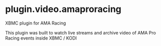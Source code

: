 plugin.video.amaproracing
======================

XBMC plugin for AMA Racing

This plugin was built to watch live streams and archive video of AMA Pro Racing events inside XBMC / KODI


